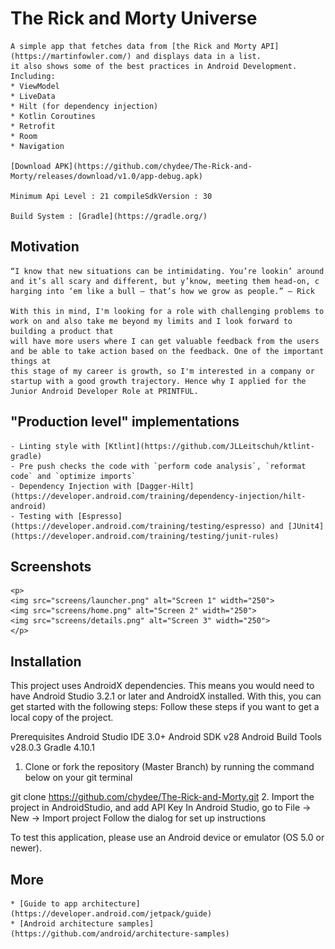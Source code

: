 # The Rick and Morty Universe

    A simple app that fetches data from [the Rick and Morty API](https://martinfowler.com/) and displays data in a list.
    it also shows some of the best practices in Android Development. Including:
    * ViewModel
    * LiveData
    * Hilt (for dependency injection)
    * Kotlin Coroutines
    * Retrofit
    * Room
    * Navigation

    [Download APK](https://github.com/chydee/The-Rick-and-Morty/releases/download/v1.0/app-debug.apk)

    Minimum Api Level : 21 compileSdkVersion : 30

    Build System : [Gradle](https://gradle.org/)

## Motivation

    “I know that new situations can be intimidating. You’re lookin’ around and it’s all scary and different, but y’know, meeting them head-on, c
    harging into ‘em like a bull — that’s how we grow as people.” — Rick

    With this in mind, I'm looking for a role with challenging problems to work on and also take me beyond my limits and I look forward to building a product that
    will have more users where I can get valuable feedback from the users and be able to take action based on the feedback. One of the important things at
    this stage of my career is growth, so I'm interested in a company or startup with a good growth trajectory. Hence why I applied for the
    Junior Android Developer Role at PRINTFUL.

## "Production level" implementations
    - Linting style with [Ktlint](https://github.com/JLLeitschuh/ktlint-gradle)
    - Pre push checks the code with `perform code analysis`, `reformat code` and `optimize imports`
    - Dependency Injection with [Dagger-Hilt](https://developer.android.com/training/dependency-injection/hilt-android)
    - Testing with [Espresso](https://developer.android.com/training/testing/espresso) and [JUnit4](https://developer.android.com/training/testing/junit-rules)

## Screenshots

    <p>
    <img src="screens/launcher.png" alt="Screen 1" width="250">
    <img src="screens/home.png" alt="Screen 2" width="250">
    <img src="screens/details.png" alt="Screen 3" width="250">
    </p>

## Installation

   This project uses AndroidX dependencies.
   This means you would need to have Android Studio 3.2.1 or later and AndroidX installed. With this, you can get started with the following steps:
   Follow these steps if you want to get a local copy of the project.

   Prerequisites
   Android Studio IDE 3.0+
   Android SDK v28
   Android Build Tools v28.0.3
   Gradle 4.10.1
   1. Clone or fork the repository (Master Branch) by running the command below
   on your git terminal

   git clone https://github.com/chydee/The-Rick-and-Morty.git
   2. Import the project in AndroidStudio, and add API Key
   In Android Studio, go to File -> New -> Import project
   Follow the dialog for set up instructions

   To test this application, please use an Android device or emulator (OS 5.0 or newer).


## More
    * [Guide to app architecture](https://developer.android.com/jetpack/guide)
    * [Android architecture samples](https://github.com/android/architecture-samples)